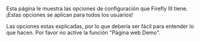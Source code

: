 Esta página le muestra las opciones de configuración que Firefly III tiene. ¡Estas opciones se aplican para todos los usuarios!

Las opciones estas explicadas, por lo que debería ser fácil para entender lo que hacen. Por favor no active la función "Página web Demo".